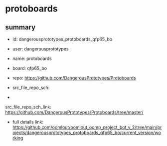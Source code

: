 # protoboards
 
## summary 
* id: dangerousprototypes_protoboards_qfp65_bo
* user: dangerousprototypes
* name: protoboards
* board: qfp65_bo
* repo: https://github.com/DangerousPrototypes/Protoboards



* src_file_repo_sch: 
*
 src_file_repo_sch_link: https://github.com/DangerousPrototypes/Protoboards/tree/master/
* full details link: https://github.com/oomlout/oomlout_oomp_project_bot_v_2/tree/main/projects/dangerousprototypes_protoboards_qfp65_bo/current_version/working  






